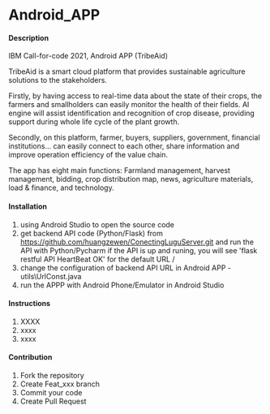 # Android_APP

#### Description
IBM Call-for-code 2021, Android APP (TribeAid)

TribeAid is a smart cloud platform that provides sustainable agriculture solutions to the stakeholders.

Firstly, by having access to real-time data about the state of their crops, the farmers and smallholders can easily monitor the health of their fields.  AI engine will assist identification and recognition of crop disease, providing support during whole life cycle of the plant growth.

Secondly, on this platform, farmer, buyers, suppliers, government, financial institutions… can easily connect to each other, share information and improve operation efficiency of the value chain.

The app has eight main functions:
Farmland management, harvest management, bidding, crop distribution map, news, agriculture materials, load & finance, and technology.

#### Installation

1.  using Android Studio to open the source code
2.  get backend API code (Python/Flask) from https://github.com/huangzewen/ConectingLuguServer.git and run the API with Python/Pycharm
    if the API is up and runing, you will see 'flask restful API HeartBeat OK' for the default URL /
4.  change the configuration of backend API URL in Android APP - utils\UrlConst.java 
5.  run the APPP with Android Phone/Emulator in Android Studio 

#### Instructions

1.  XXXX
2.  xxxx
3.  xxxx

#### Contribution

1.  Fork the repository
2.  Create Feat_xxx branch
3.  Commit your code
4.  Create Pull Request


